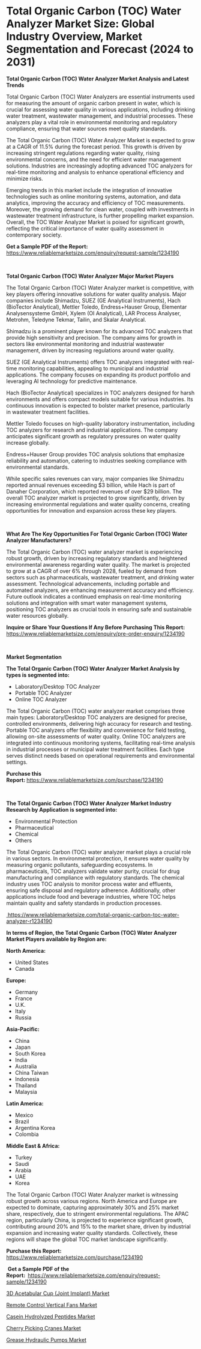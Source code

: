 <p><h1>Total Organic Carbon (TOC) Water Analyzer Market Size: Global Industry Overview, Market Segmentation and Forecast (2024 to 2031)</h1></p><p><strong>Total Organic Carbon (TOC) Water Analyzer Market Analysis and Latest Trends</strong></p>
<p><p>Total Organic Carbon (TOC) Water Analyzers are essential instruments used for measuring the amount of organic carbon present in water, which is crucial for assessing water quality in various applications, including drinking water treatment, wastewater management, and industrial processes. These analyzers play a vital role in environmental monitoring and regulatory compliance, ensuring that water sources meet quality standards.</p><p>The Total Organic Carbon (TOC) Water Analyzer Market is expected to grow at a CAGR of 11.5% during the forecast period. This growth is driven by increasing stringent regulations regarding water quality, rising environmental concerns, and the need for efficient water management solutions. Industries are increasingly adopting advanced TOC analyzers for real-time monitoring and analysis to enhance operational efficiency and minimize risks.</p><p>Emerging trends in this market include the integration of innovative technologies such as online monitoring systems, automation, and data analytics, improving the accuracy and efficiency of TOC measurements. Moreover, the growing demand for clean water, coupled with investments in wastewater treatment infrastructure, is further propelling market expansion. Overall, the TOC Water Analyzer Market is poised for significant growth, reflecting the critical importance of water quality assessment in contemporary society.</p></p>
<p><strong>Get a Sample PDF of the Report:&nbsp;</strong> <a href="https://www.reliablemarketsize.com/enquiry/request-sample/1234190?utm_campaign=1497&utm_medium=2&utm_source=Github&utm_content=ia&utm_term=13102024&utm_id=total-organic-carbon-toc-water-analyzer">https://www.reliablemarketsize.com/enquiry/request-sample/1234190</a></p>
<p>&nbsp;</p>
<p><strong>Total Organic Carbon (TOC) Water Analyzer Major Market Players</strong></p>
<p><p>The Total Organic Carbon (TOC) Water Analyzer market is competitive, with key players offering innovative solutions for water quality analysis. Major companies include Shimadzu, SUEZ (GE Analytical Instruments), Hach (BioTector Analytical), Mettler Toledo, Endress+Hauser Group, Elementar Analysensysteme GmbH, Xylem (OI Analytical), LAR Process Analyser, Metrohm, Teledyne Tekmar, Tailin, and Skalar Analytical.</p><p>Shimadzu is a prominent player known for its advanced TOC analyzers that provide high sensitivity and precision. The company aims for growth in sectors like environmental monitoring and industrial wastewater management, driven by increasing regulations around water quality. </p><p>SUEZ (GE Analytical Instruments) offers TOC analyzers integrated with real-time monitoring capabilities, appealing to municipal and industrial applications. The company focuses on expanding its product portfolio and leveraging AI technology for predictive maintenance.</p><p>Hach (BioTector Analytical) specializes in TOC analyzers designed for harsh environments and offers compact models suitable for various industries. Its continuous innovation is expected to bolster market presence, particularly in wastewater treatment facilities.</p><p>Mettler Toledo focuses on high-quality laboratory instrumentation, including TOC analyzers for research and industrial applications. The company anticipates significant growth as regulatory pressures on water quality increase globally.</p><p>Endress+Hauser Group provides TOC analysis solutions that emphasize reliability and automation, catering to industries seeking compliance with environmental standards.</p><p>While specific sales revenues can vary, major companies like Shimadzu reported annual revenues exceeding $3 billion, while Hach is part of Danaher Corporation, which reported revenues of over $29 billion. The overall TOC analyzer market is projected to grow significantly, driven by increasing environmental regulations and water quality concerns, creating opportunities for innovation and expansion across these key players.</p></p>
<p>&nbsp;</p>
<p><strong>What Are The Key Opportunities For Total Organic Carbon (TOC) Water Analyzer Manufacturers?</strong></p>
<p><p>The Total Organic Carbon (TOC) water analyzer market is experiencing robust growth, driven by increasing regulatory standards and heightened environmental awareness regarding water quality. The market is projected to grow at a CAGR of over 6% through 2028, fueled by demand from sectors such as pharmaceuticals, wastewater treatment, and drinking water assessment. Technological advancements, including portable and automated analyzers, are enhancing measurement accuracy and efficiency. Future outlook indicates a continued emphasis on real-time monitoring solutions and integration with smart water management systems, positioning TOC analyzers as crucial tools in ensuring safe and sustainable water resources globally.</p></p>
<p><strong>Inquire or Share Your Questions If Any Before Purchasing This Report:</strong> <a href="https://www.reliablemarketsize.com/enquiry/pre-order-enquiry/1234190?utm_campaign=1497&utm_medium=2&utm_source=Github&utm_content=ia&utm_term=13102024&utm_id=total-organic-carbon-toc-water-analyzer">https://www.reliablemarketsize.com/enquiry/pre-order-enquiry/1234190</a></p>
<p>&nbsp;</p>
<p><strong>Market Segmentation</strong></p>
<p><strong>The Total Organic Carbon (TOC) Water Analyzer Market Analysis by types is segmented into:</strong></p>
<p><ul><li>Laboratory/Desktop TOC Analyzer</li><li>Portable TOC Analyzer</li><li>Online TOC Analyzer</li></ul></p>
<p><p>The Total Organic Carbon (TOC) water analyzer market comprises three main types: Laboratory/Desktop TOC analyzers are designed for precise, controlled environments, delivering high accuracy for research and testing. Portable TOC analyzers offer flexibility and convenience for field testing, allowing on-site assessments of water quality. Online TOC analyzers are integrated into continuous monitoring systems, facilitating real-time analysis in industrial processes or municipal water treatment facilities. Each type serves distinct needs based on operational requirements and environmental settings.</p></p>
<p><strong>Purchase this Report:&nbsp;</strong><a href="https://www.reliablemarketsize.com/purchase/1234190?utm_campaign=1497&utm_medium=2&utm_source=Github&utm_content=ia&utm_term=13102024&utm_id=total-organic-carbon-toc-water-analyzer">https://www.reliablemarketsize.com/purchase/1234190</a></p>
<p>&nbsp;</p>
<p><strong>The Total Organic Carbon (TOC) Water Analyzer Market Industry Research by Application is segmented into:</strong></p>
<p><ul><li>Environmental Protection</li><li>Pharmaceutical</li><li>Chemical</li><li>Others</li></ul></p>
<p><p>The Total Organic Carbon (TOC) water analyzer market plays a crucial role in various sectors. In environmental protection, it ensures water quality by measuring organic pollutants, safeguarding ecosystems. In pharmaceuticals, TOC analyzers validate water purity, crucial for drug manufacturing and compliance with regulatory standards. The chemical industry uses TOC analysis to monitor process water and effluents, ensuring safe disposal and regulatory adherence. Additionally, other applications include food and beverage industries, where TOC helps maintain quality and safety standards in production processes.</p></p>
<p><a href="https://www.reliablemarketsize.com/total-organic-carbon-toc-water-analyzer-r1234190?utm_campaign=1497&utm_medium=2&utm_source=Github&utm_content=ia&utm_term=13102024&utm_id=total-organic-carbon-toc-water-analyzer">&nbsp;https://www.reliablemarketsize.com/total-organic-carbon-toc-water-analyzer-r1234190</a></p>
<p><strong>In terms of Region, the Total Organic Carbon (TOC) Water Analyzer Market Players available by Region are:</strong></p>
<p>
    <p> <strong> North America: </strong>
        <ul>
            <li>United States</li>
            <li>Canada</li>
        </ul>
        </p> 
    <p> <strong> Europe: </strong>
        <ul>
            <li>Germany</li>
            <li>France</li>
            <li>U.K.</li>
            <li>Italy</li>
            <li>Russia</li>
        </ul>
        </p> 
    <p> <strong> Asia-Pacific: </strong>
        <ul>
            <li>China</li>
            <li>Japan</li>
            <li>South Korea</li>
            <li>India</li>
            <li>Australia</li>
            <li>China Taiwan</li>
            <li>Indonesia</li>
            <li>Thailand</li>
            <li>Malaysia</li>
        </ul>
        </p> 
    <p> <strong> Latin America: </strong>
        <ul>
            <li>Mexico</li>
            <li>Brazil</li>
            <li>Argentina Korea</li>
            <li>Colombia</li>
        </ul>
        </p> 
    <p> <strong> Middle East & Africa: </strong>
        <ul>
            <li>Turkey</li>
            <li>Saudi</li>
            <li>Arabia</li>
            <li>UAE</li>
            <li>Korea</li>
        </ul>
    </p>
    </p>
<p><p>The Total Organic Carbon (TOC) Water Analyzer market is witnessing robust growth across various regions. North America and Europe are expected to dominate, capturing approximately 30% and 25% market share, respectively, due to stringent environmental regulations. The APAC region, particularly China, is projected to experience significant growth, contributing around 20% and 15% to the market share, driven by industrial expansion and increasing water quality standards. Collectively, these regions will shape the global TOC market landscape significantly.</p></p>
<p><strong>Purchase this Report: </strong><a href="https://www.reliablemarketsize.com/purchase/1234190?utm_campaign=1497&utm_medium=2&utm_source=Github&utm_content=ia&utm_term=13102024&utm_id=total-organic-carbon-toc-water-analyzer">https://www.reliablemarketsize.com/purchase/1234190</a></p>
<p>&nbsp;<strong>Get a Sample PDF of the Report:&nbsp;&nbsp;</strong><a href="https://www.reliablemarketsize.com/enquiry/request-sample/1234190?utm_campaign=1497&utm_medium=2&utm_source=Github&utm_content=ia&utm_term=13102024&utm_id=total-organic-carbon-toc-water-analyzer">https://www.reliablemarketsize.com/enquiry/request-sample/1234190</a></p>
<p><strong></strong></p>
<p><p><a href="https://www.linkedin.com/pulse/3d-acetabular-cup-joint-implant-market-emerging-trends-slmne?utm_campaign=1497&utm_medium=2&utm_source=Github&utm_content=ia&utm_term=13102024&utm_id=total-organic-carbon-toc-water-analyzer">3D Acetabular Cup (Joint Implant) Market</a></p><p><a href="https://www.linkedin.com/pulse/remote-control-vertical-fans-market-size-share-analysis-js5fe?utm_campaign=1497&utm_medium=2&utm_source=Github&utm_content=ia&utm_term=13102024&utm_id=total-organic-carbon-toc-water-analyzer">Remote Control Vertical Fans Market</a></p><p><a href="https://www.linkedin.com/pulse/decoding-casein-hydrolyzed-peptides-market-signals-uadie?utm_campaign=1497&utm_medium=2&utm_source=Github&utm_content=ia&utm_term=13102024&utm_id=total-organic-carbon-toc-water-analyzer">Casein Hydrolyzed Peptides Market</a></p><p><a href="https://www.linkedin.com/pulse/navigating-global-cherry-picking-cranes-market-from-trends-strategy-ecrgc?utm_campaign=1497&utm_medium=2&utm_source=Github&utm_content=ia&utm_term=13102024&utm_id=total-organic-carbon-toc-water-analyzer">Cherry Picking Cranes Market</a></p><p><a href="https://github.com/NarcisoFerry/Market-Research-Report-List-1/blob/main/grease-hydraulic-pumps-market.md?utm_campaign=1497&utm_medium=2&utm_source=Github&utm_content=ia&utm_term=13102024&utm_id=total-organic-carbon-toc-water-analyzer">Grease Hydraulic Pumps Market</a></p></p>